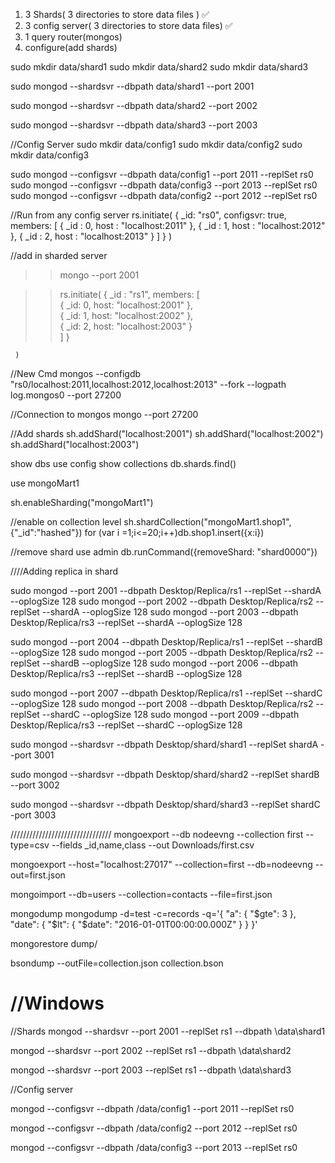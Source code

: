 1. 3 Shards( 3 directories to store data files ) ✅
2. 3 config server( 3 directories to store data files) ✅
3. 1 query router(mongos)
4. configure(add shards)


sudo mkdir data/shard1
sudo mkdir data/shard2
sudo mkdir data/shard3


sudo mongod --shardsvr --dbpath data/shard1  --port 2001 

sudo mongod --shardsvr --dbpath data/shard2 --port 2002 

sudo mongod --shardsvr --dbpath data/shard3 --port 2003

//Config Server
sudo mkdir data/config1
sudo mkdir data/config2
sudo mkdir data/config3

sudo mongod --configsvr --dbpath data/config1 --port 2011 --replSet rs0
sudo mongod --configsvr --dbpath data/config3 --port 2013 --replSet rs0
sudo mongod --configsvr --dbpath data/config2 --port 2012 --replSet rs0

//Run from any config server
rs.initiate(
  {
    _id: "rs0",
    configsvr: true,
    members: [
      { _id : 0, host : "localhost:2011" },
      { _id : 1, host : "localhost:2012" },
      { _id : 2, host : "localhost:2013" }
    ]
  }
)

//add in sharded server
>>mongo --port 2001

>> rs.initiate(
     { 
        _id : "rs1", 
      members: [   
        { _id: 0, host: "localhost:2001" },   
        { _id: 1, host: "localhost:2002" },   
        { _id: 2, host: "localhost:2003" }   
        ] 
     }
     
     )


//New Cmd
mongos --configdb "rs0/localhost:2011,localhost:2012,localhost:2013" --fork --logpath log.mongos0 --port 27200

//Connection to mongos
mongo --port 27200


//Add shards
sh.addShard("localhost:2001")
sh.addShard("localhost:2002")
sh.addShard("localhost:2003")


show dbs
use config
show collections
db.shards.find()



use mongoMart1

sh.enableSharding("mongoMart1")

//enable on collection level
sh.shardCollection("mongoMart1.shop1",{"_id":"hashed"})
for (var i =1;i<=20;i++)db.shop1.insert({x:i})

//remove shard
use admin
db.runCommand({removeShard: "shard0000"})



////Adding replica in shard

sudo mongod --port 2001 --dbpath Desktop/Replica/rs1 --replSet --shardA --oplogSize 128
sudo mongod --port 2002 --dbpath Desktop/Replica/rs2 --replSet --shardA --oplogSize 128
sudo mongod --port 2003 --dbpath Desktop/Replica/rs3 --replSet --shardA --oplogSize 128

sudo mongod --port 2004 --dbpath Desktop/Replica/rs1 --replSet --shardB --oplogSize 128
sudo mongod --port 2005 --dbpath Desktop/Replica/rs2 --replSet --shardB --oplogSize 128
sudo mongod --port 2006 --dbpath Desktop/Replica/rs3 --replSet --shardB --oplogSize 128

sudo mongod --port 2007 --dbpath Desktop/Replica/rs1 --replSet --shardC --oplogSize 128
sudo mongod --port 2008 --dbpath Desktop/Replica/rs2 --replSet --shardC --oplogSize 128
sudo mongod --port 2009 --dbpath Desktop/Replica/rs3 --replSet --shardC --oplogSize 128


sudo mongod --shardsvr --dbpath Desktop/shard/shard1 --replSet shardA --port 3001

sudo mongod --shardsvr --dbpath Desktop/shard/shard2 --replSet shardB --port 3002 

sudo mongod --shardsvr --dbpath Desktop/shard/shard3  --replSet shardC -port 3003





////////////////////////////////
mongoexport --db  nodeevng --collection first  --type=csv  --fields _id,name,class   --out  Downloads/first.csv


mongoexport --host="localhost:27017" --collection=first --db=nodeevng --out=first.json


mongoimport --db=users --collection=contacts --file=first.json

mongodump
mongodump -d=test -c=records -q='{ "a": { "$gte": 3 }, "date": { "$lt": { "$date": "2016-01-01T00:00:00.000Z" } } }'

mongorestore  dump/

bsondump --outFile=collection.json collection.bson



//Windows
==========

//Shards
mongod --shardsvr --port 2001 --replSet rs1 --dbpath \data\shard1  

mongod --shardsvr --port 2002 --replSet rs1 --dbpath \data\shard2  

mongod --shardsvr --port 2003 --replSet rs1 --dbpath \data\shard3 

//Config server

 mongod --configsvr --dbpath /data/config1 --port 2011 --replSet rs0 

  mongod --configsvr --dbpath /data/config2 --port 2012 --replSet rs0 
 

  mongod --configsvr --dbpath /data/config3 --port 2013 --replSet rs0 
 